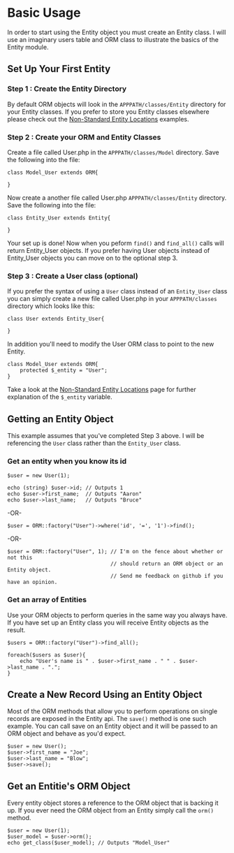 # Basic Usage

In order to start using the Entity object you must create an Entity class. I will use an imaginary users table and ORM class to illustrate the basics of the Entity module.

## Set Up Your First Entity

### Step 1 : Create the Entity Directory

By default ORM objects will look in the `APPPATH/classes/Entity` directory for your Entity classes. If you prefer to store you Entity classes elsewhere please check out the [Non-Standard Entity Locations](examples/non-standard-entity-locations) examples.

### Step 2 : Create your ORM and Entity Classes

Create a file called User.php in the `APPPATH/classes/Model` directory. Save the following into the file:

~~~
class Model_User extends ORM{
    
}
~~~

Now create a another file called User.php `APPPATH/classes/Entity` directory. Save the following into the file:

~~~
class Entity_User extends Entity{
    
}
~~~

Your set up is done! Now when you peform `find()` and `find_all()` calls will return Entity_User objects. If you prefer having User objects instead of Entity_User objects you can move on to the optional step 3.

### Step 3 : Create a User class (optional)
If you prefer the syntax of using a `User` class instead of an `Entity_User` class you can simply create a new file called User.php in your `APPPATH/classes` directory which looks like this:

~~~
class User extends Entity_User{
    
}
~~~

In addition you'll need to modify the User ORM class to point to the new Entity.

~~~
class Model_User extends ORM{
    protected $_entity = "User";   
}
~~~

Take a look at the [Non-Standard Entity Locations](examples/non-standard-entity-locations) page for further explanation of the `$_entity` variable.

## Getting an Entity Object
This example assumes that you've completed Step 3 above. I will be referencing the `User` class rather than the `Entity_User` class.

### Get an entity when you know its id
~~~
$user = new User(1);

echo (string) $user->id; // Outputs 1
echo $user->first_name;  // Outputs "Aaron"
echo $user->last_name;   // Outputs "Bruce"
~~~

-OR-

~~~
$user = ORM::factory("User")->where('id', '=', '1')->find();
~~~

-OR-
~~~
$user = ORM::factory("User", 1); // I'm on the fence about whether or not this 
                                 // should return an ORM object or an Entity object.
                                 // Send me feedback on github if you have an opinion.
~~~

### Get an array of Entities
Use your ORM objects to perform queries in the same way you always have. If you have set up an Entity class you will receive Entity objects as the result.
~~~
$users = ORM::factory("User")->find_all();

foreach($users as $user){
    echo "User's name is " . $user->first_name . " " . $user->last_name . ".";
}
~~~

## Create a New Record Using an Entity Object
Most of the ORM methods that allow you to perform operations on single records are exposed in the Entity api. The `save()` method is one such example. You can call save on an Entity object and it will be passed to an ORM object and behave as you'd expect.

~~~
$user = new User();
$user->first_name = "Joe";
$user->last_name = "Blow";
$user->save();
~~~

## Get an Entitie's ORM Object
Every entity object stores a reference to the ORM object that is backing it up. If you ever need the ORM object from an Entity simply call the `orm()` method.
~~~
$user = new User(1);
$user_model = $user->orm();
echo get_class($user_model); // Outputs "Model_User"
~~~